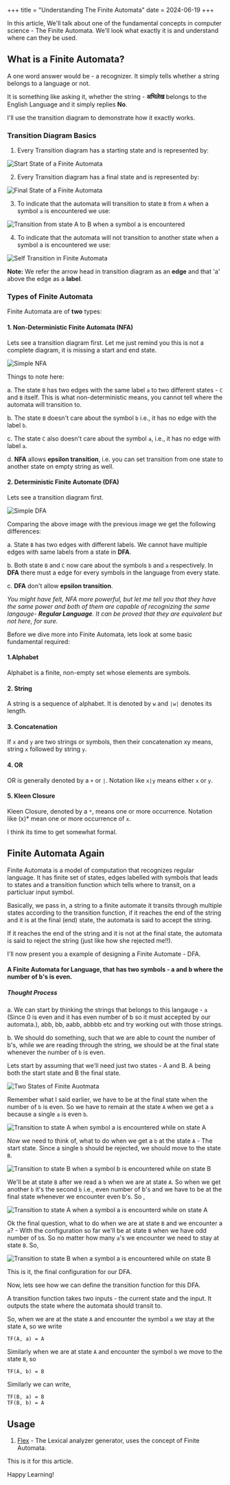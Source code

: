 +++
title = "Understanding The Finite Automata"
date = 2024-06-19
+++

In this article, We'll talk about one of the fundamental concepts in computer science - The Finite Automata. We'll look what exactly it is and understand where can they be used. 

## What is a Finite Automata?

A one word answer would be - a recognizer.
It simply tells whether a string belongs to a language or not.

It is something like asking it, whether the string - **अभिलेख** belongs to the English Language and it simply replies **No**.

I'll use the transition diagram to demonstrate how it exactly works.

### Transition Diagram Basics

1) Every Transition diagram has a starting state and is represented by:

![Start State of a Finite Automata](/img_fa/start-state.png)

2) Every Transition diagram has a final state and is represented by:

![Final State of a Finite Automata](/img_fa/final-state.png)

3) To indicate that the automata will transition to state `B` from `A` when a symbol `a` is encountered we use:

![Transition from state A to B when a symbol a is encountered](/img_fa/transition-from-a-to-b.png)

4) To indicate that the automata will not transition to another state when a symbol a is encountered we use:

![Self Transition in Finite Automata](/img_fa/self-transition.png)

**Note:** We refer the arrow head in transition diagram as an **edge** and that 'a' above the edge as a **label**.

### Types of Finite Automata 

Finite Automata are of **two** types:

#### 1. Non-Deterministic Finite Automata (NFA)

Lets see a transition diagram first. Let me just remind you this is not a complete diagram, it is missing a start and end state.

![Simple NFA](/img_fa/simple-nfa.png)

Things to note here:

a. The state `B` has two edges with the same label `a` to two different states - `C` and `B` itself. This is what non-deterministic means, you cannot tell where the automata will transition to.

b. The state `B` doesn't care about the symbol `b` i.e., it has no edge with the label `b`.

c. The state `C` also doesn't care about the symbol `a`, i.e., it has no edge with label `a`.

d. **NFA** allows **epsilon transition**, i.e. you can set transition from one state to another state on empty string as well.

#### 2. Deterministic Finite Automate (DFA)

Lets see a transition diagram first.

![Simple DFA](/img_fa/simple-dfa.png)

Comparing the above image with the previous image we get the following differences:

a. State `B` has two edges with different labels. We cannot have multiple edges with same labels from a state in **DFA**.

b. Both state `B` and `C` now care about the symbols `b` and `a` respectively. In **DFA** there must a edge for every symbols in the language from every state.

c. **DFA** don't allow **epsilon transition**.

*You might have felt, NFA more powerful, but let me tell you that they have the same power and both of them are capable of recognizing the same langauge- **Regular Language**. It can be proved that they are equivalent but not here, for sure.*

Before we dive more into Finite Automata, lets look at some basic fundamental required:

#### 1.Alphabet

Alphabet is a finite, non-empty set whose elements are symbols.

#### 2. String

A string is a sequence of alphabet. It is denoted by `w` and `|w|` denotes its length.

#### 3. Concatenation

If `x` and `y` are two strings or symbols, then their concatenation xy means, string `x` followed by string `y`.

#### 4. OR

OR is generally denoted by a `+` or `|`. Notation like `x|y` means either `x` or `y`.

#### 5. Kleen Closure

Kleen Closure, denoted by a `*`, means one or more occurrence. Notation like (x)* mean one or more occurrence of `x`.

I think its time to get somewhat formal.

## Finite Automata Again

Finite Automata is a model of computation that recognizes regular language. It has finite set of states, edges labelled with symbols that leads to states and a transition function which tells where to transit, on a particluar input symbol.

Basically, we pass in, a string to a finite automate it transits through multiple states according to the transition function, if it reaches the end of the string and it is at the final (end) state, the automata is said to accept the string. 

If it reaches the end of the string and it is not at the final state, the automata is said to reject the string (just like how she rejected me!!).

I'll now present you a example of designing a Finite Automate - DFA.

#### **A Finite Automata for Language, that has two symbols - a and b where the number of b's is even.**

##### Thought Process

a. We can start by thinking the strings that belongs to this langauge - `a` (Since 0 is even and it has even number of b so it must accepted by our automata.), abb, bb, aabb, abbbb etc and try working out with those strings.

b. We should do something, such that we are able to count the number of b's, while we are reading through the string, we should be at the final state whenever the number of `b` is even.

Lets start by assuming that we'll need just two states - A and B. A being both the start state and B the final state.

![Two States of Finite Auotmata](/img_fa/two_unconnected_states.png)


Remember what I said earlier, we have to be at the final state when the number of `b` is even. So we have to remain at the state `A` when we get a `a` because a single `a` is even `b`.

![Transition to state A when symbol a is encountered while on state A](/img_fa/first-transition.png)

Now we need to think of, what to do when we get a `b` at the state `A` - The start state. Since a single `b` should be rejected, we should move to the state `B`.

![Transition to state B when a symbol b is encountered while on state B](/img_fa/second-transition.png)

We'll be at state `B` after we read a `b` when we are at state `A`. So when we get another `b` it's the second `b` i.e., even number of b's and we have to be at the final state whenever we encounter even b's. So ,

![Transition to state A when a symbol a is encounterd while on state A](/img_fa/third-transition.png)

Ok the final question, what to do when we are at state `B` and we encounter a `a`? - With the configuration so far we'll be at state `B` when we have odd number of `b`s. So no matter how many `a`'s we encounter we need to stay at state `B`. So,

![Transition to state B when a symbol a is encountered while on state B](/img_fa/fourth-transition.png)

This is it, the final configuration for our DFA.

Now, lets see how we can define the transition function for this DFA.

A transition function takes two inputs - the current state and the input. It outputs the state where the automata should transit to.

So, when we are at the state `A` and encounter the symbol `a` we stay at the state `A`, so we write

```
TF(A, a) = A
```
Similarly when we are at state `A` and encounter the symbol `b` we move to the state `B`, so 

```
TF(A, b) = B 
```

Similarly we can write,

```
TF(B, a) = B
TF(B, b) = A
```
## Usage 

1. [Flex](https://en.wikipedia.org/wiki/Flex_(lexical_analyser_generator)) - The Lexical analyzer generator, uses the concept of Finite Automata.

This is it for this article.

Happy Learning!
